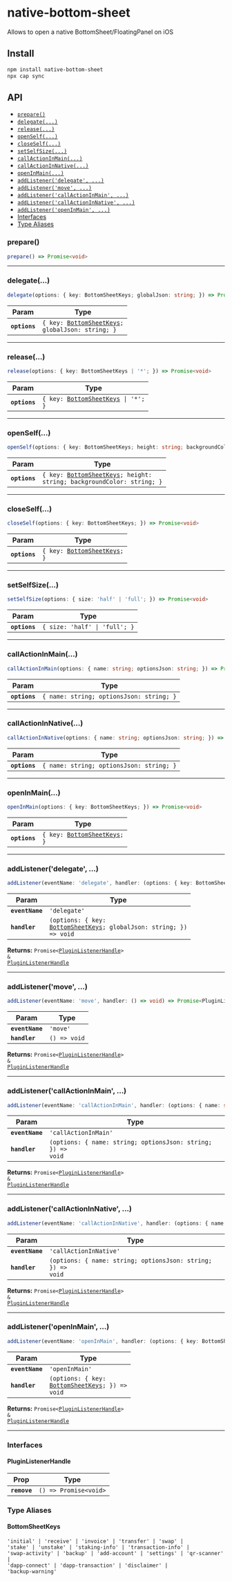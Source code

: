 # native-bottom-sheet

Allows to open a native BottomSheet/FloatingPanel on iOS

## Install

```bash
npm install native-bottom-sheet
npx cap sync
```

## API

<docgen-index>

* [`prepare()`](#prepare)
* [`delegate(...)`](#delegate)
* [`release(...)`](#release)
* [`openSelf(...)`](#openself)
* [`closeSelf(...)`](#closeself)
* [`setSelfSize(...)`](#setselfsize)
* [`callActionInMain(...)`](#callactioninmain)
* [`callActionInNative(...)`](#callactioninnative)
* [`openInMain(...)`](#openinmain)
* [`addListener('delegate', ...)`](#addlistenerdelegate)
* [`addListener('move', ...)`](#addlistenermove)
* [`addListener('callActionInMain', ...)`](#addlistenercallactioninmain)
* [`addListener('callActionInNative', ...)`](#addlistenercallactioninnative)
* [`addListener('openInMain', ...)`](#addlisteneropeninmain)
* [Interfaces](#interfaces)
* [Type Aliases](#type-aliases)

</docgen-index>

<docgen-api>
<!--Update the source file JSDoc comments and rerun docgen to update the docs below-->

### prepare()

```typescript
prepare() => Promise<void>
```

--------------------


### delegate(...)

```typescript
delegate(options: { key: BottomSheetKeys; globalJson: string; }) => Promise<void>
```

| Param         | Type                                                                                      |
| ------------- | ----------------------------------------------------------------------------------------- |
| **`options`** | <code>{ key: <a href="#bottomsheetkeys">BottomSheetKeys</a>; globalJson: string; }</code> |

--------------------


### release(...)

```typescript
release(options: { key: BottomSheetKeys | '*'; }) => Promise<void>
```

| Param         | Type                                                                         |
| ------------- | ---------------------------------------------------------------------------- |
| **`options`** | <code>{ key: <a href="#bottomsheetkeys">BottomSheetKeys</a> \| '*'; }</code> |

--------------------


### openSelf(...)

```typescript
openSelf(options: { key: BottomSheetKeys; height: string; backgroundColor: string; }) => Promise<void>
```

| Param         | Type                                                                                                           |
| ------------- | -------------------------------------------------------------------------------------------------------------- |
| **`options`** | <code>{ key: <a href="#bottomsheetkeys">BottomSheetKeys</a>; height: string; backgroundColor: string; }</code> |

--------------------


### closeSelf(...)

```typescript
closeSelf(options: { key: BottomSheetKeys; }) => Promise<void>
```

| Param         | Type                                                                  |
| ------------- | --------------------------------------------------------------------- |
| **`options`** | <code>{ key: <a href="#bottomsheetkeys">BottomSheetKeys</a>; }</code> |

--------------------


### setSelfSize(...)

```typescript
setSelfSize(options: { size: 'half' | 'full'; }) => Promise<void>
```

| Param         | Type                                     |
| ------------- | ---------------------------------------- |
| **`options`** | <code>{ size: 'half' \| 'full'; }</code> |

--------------------


### callActionInMain(...)

```typescript
callActionInMain(options: { name: string; optionsJson: string; }) => Promise<void>
```

| Param         | Type                                                |
| ------------- | --------------------------------------------------- |
| **`options`** | <code>{ name: string; optionsJson: string; }</code> |

--------------------


### callActionInNative(...)

```typescript
callActionInNative(options: { name: string; optionsJson: string; }) => Promise<void>
```

| Param         | Type                                                |
| ------------- | --------------------------------------------------- |
| **`options`** | <code>{ name: string; optionsJson: string; }</code> |

--------------------


### openInMain(...)

```typescript
openInMain(options: { key: BottomSheetKeys; }) => Promise<void>
```

| Param         | Type                                                                  |
| ------------- | --------------------------------------------------------------------- |
| **`options`** | <code>{ key: <a href="#bottomsheetkeys">BottomSheetKeys</a>; }</code> |

--------------------


### addListener('delegate', ...)

```typescript
addListener(eventName: 'delegate', handler: (options: { key: BottomSheetKeys; globalJson: string; }) => void) => Promise<PluginListenerHandle> & PluginListenerHandle
```

| Param           | Type                                                                                                            |
| --------------- | --------------------------------------------------------------------------------------------------------------- |
| **`eventName`** | <code>'delegate'</code>                                                                                         |
| **`handler`**   | <code>(options: { key: <a href="#bottomsheetkeys">BottomSheetKeys</a>; globalJson: string; }) =&gt; void</code> |

**Returns:** <code>Promise&lt;<a href="#pluginlistenerhandle">PluginListenerHandle</a>&gt; & <a href="#pluginlistenerhandle">PluginListenerHandle</a></code>

--------------------


### addListener('move', ...)

```typescript
addListener(eventName: 'move', handler: () => void) => Promise<PluginListenerHandle> & PluginListenerHandle
```

| Param           | Type                       |
| --------------- | -------------------------- |
| **`eventName`** | <code>'move'</code>        |
| **`handler`**   | <code>() =&gt; void</code> |

**Returns:** <code>Promise&lt;<a href="#pluginlistenerhandle">PluginListenerHandle</a>&gt; & <a href="#pluginlistenerhandle">PluginListenerHandle</a></code>

--------------------


### addListener('callActionInMain', ...)

```typescript
addListener(eventName: 'callActionInMain', handler: (options: { name: string; optionsJson: string; }) => void) => Promise<PluginListenerHandle> & PluginListenerHandle
```

| Param           | Type                                                                      |
| --------------- | ------------------------------------------------------------------------- |
| **`eventName`** | <code>'callActionInMain'</code>                                           |
| **`handler`**   | <code>(options: { name: string; optionsJson: string; }) =&gt; void</code> |

**Returns:** <code>Promise&lt;<a href="#pluginlistenerhandle">PluginListenerHandle</a>&gt; & <a href="#pluginlistenerhandle">PluginListenerHandle</a></code>

--------------------


### addListener('callActionInNative', ...)

```typescript
addListener(eventName: 'callActionInNative', handler: (options: { name: string; optionsJson: string; }) => void) => Promise<PluginListenerHandle> & PluginListenerHandle
```

| Param           | Type                                                                      |
| --------------- | ------------------------------------------------------------------------- |
| **`eventName`** | <code>'callActionInNative'</code>                                         |
| **`handler`**   | <code>(options: { name: string; optionsJson: string; }) =&gt; void</code> |

**Returns:** <code>Promise&lt;<a href="#pluginlistenerhandle">PluginListenerHandle</a>&gt; & <a href="#pluginlistenerhandle">PluginListenerHandle</a></code>

--------------------


### addListener('openInMain', ...)

```typescript
addListener(eventName: 'openInMain', handler: (options: { key: BottomSheetKeys; }) => void) => Promise<PluginListenerHandle> & PluginListenerHandle
```

| Param           | Type                                                                                        |
| --------------- | ------------------------------------------------------------------------------------------- |
| **`eventName`** | <code>'openInMain'</code>                                                                   |
| **`handler`**   | <code>(options: { key: <a href="#bottomsheetkeys">BottomSheetKeys</a>; }) =&gt; void</code> |

**Returns:** <code>Promise&lt;<a href="#pluginlistenerhandle">PluginListenerHandle</a>&gt; & <a href="#pluginlistenerhandle">PluginListenerHandle</a></code>

--------------------


### Interfaces


#### PluginListenerHandle

| Prop         | Type                                      |
| ------------ | ----------------------------------------- |
| **`remove`** | <code>() =&gt; Promise&lt;void&gt;</code> |


### Type Aliases


#### BottomSheetKeys

<code>'initial' | 'receive' | 'invoice' | 'transfer' | 'swap' | 'stake' | 'unstake' | 'staking-info' | 'transaction-info' | 'swap-activity' | 'backup' | 'add-account' | 'settings' | 'qr-scanner' | 'dapp-connect' | 'dapp-transaction' | 'disclaimer' | 'backup-warning'</code>

</docgen-api>
